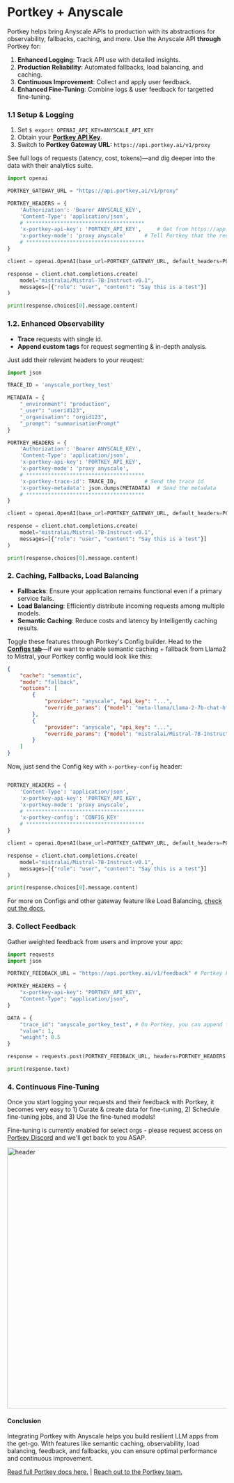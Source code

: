 # Portkey + Anyscale
Portkey helps bring Anyscale APIs to production with its abstractions for observability, fallbacks, caching, and more. Use the Anyscale API **through** Portkey for:
1. **Enhanced Logging**: Track API use with detailed insights.
2. **Production Reliability**: Automated fallbacks, load balancing, and caching.
3. **Continuous Improvement**: Collect and apply user feedback.
4. **Enhanced Fine-Tuning**: Combine logs & user feedback for targetted fine-tuning.

### 1.1 Setup & Logging
1. Set `$ export OPENAI_API_KEY=ANYSCALE_API_KEY`
2. Obtain your [**Portkey API Key**](https://app.portkey.ai/).
3. Switch to **Portkey Gateway URL:** `https://api.portkey.ai/v1/proxy`

See full logs of requests (latency, cost, tokens)—and dig deeper into the data with their analytics suite.
```py
import openai

PORTKEY_GATEWAY_URL = "https://api.portkey.ai/v1/proxy"

PORTKEY_HEADERS = {
	'Authorization': 'Bearer ANYSCALE_KEY',
	'Content-Type': 'application/json',
	# **************************************
	'x-portkey-api-key': 'PORTKEY_API_KEY', 	# Get from https://app.portkey.ai/,
	'x-portkey-mode': 'proxy anyscale' 		# Tell Portkey that the request is for Anyscale
	# **************************************
}

client = openai.OpenAI(base_url=PORTKEY_GATEWAY_URL, default_headers=PORTKEY_HEADERS)

response = client.chat.completions.create(
    model="mistralai/Mistral-7B-Instruct-v0.1",
    messages=[{"role": "user", "content": "Say this is a test"}]
)

print(response.choices[0].message.content)
```
### 1.2. Enhanced Observability
* **Trace** requests with single id.
* **Append custom tags** for request segmenting & in-depth analysis.

Just add their relevant headers to your reuqest:

```py
import json

TRACE_ID = 'anyscale_portkey_test'

METADATA = {
    "_environment": "production",
    "_user": "userid123",
    "_organisation": "orgid123",
    "_prompt": "summarisationPrompt"
}

PORTKEY_HEADERS = {
	'Authorization': 'Bearer ANYSCALE_KEY',
	'Content-Type': 'application/json',
	'x-portkey-api-key': 'PORTKEY_API_KEY',
	'x-portkey-mode': 'proxy anyscale',
	# **************************************
	'x-portkey-trace-id': TRACE_ID, 		# Send the trace id
	'x-portkey-metadata': json.dumps(METADATA) 	# Send the metadata
	# **************************************
}

client = openai.OpenAI(base_url=PORTKEY_GATEWAY_URL, default_headers=PORTKEY_HEADERS)

response = client.chat.completions.create(
	model="mistralai/Mistral-7B-Instruct-v0.1",
	messages=[{"role": "user", "content": "Say this is a test"}]
)

print(response.choices[0].message.content)
```

### 2. Caching, Fallbacks, Load Balancing
* **Fallbacks**: Ensure your application remains functional even if a primary service fails.
* **Load Balancing**: Efficiently distribute incoming requests among multiple models.
* **Semantic Caching**: Reduce costs and latency by intelligently caching results.

Toggle these features through Portkey's Config builder. Head to the **[Configs tab](https://app.portkey.ai)**—if we want to enable semantic caching + fallback from Llama2 to Mistral, your Portkey config would look like this:

```json
{
	"cache": "semantic",
	"mode": "fallback",
	"options": [
		{
			"provider": "anyscale", "api_key": "...",
			"override_params": {"model": "meta-llama/Llama-2-7b-chat-hf"}
		},
		{
			"provider": "anyscale", "api_key": "...",
			"override_params": {"model": "mistralai/Mistral-7B-Instruct-v0.1"}
		}
	]
}
```

Now, just send the Config key with `x-portkey-config` header:

```py

PORTKEY_HEADERS = {
	'Content-Type': 'application/json',
	'x-portkey-api-key': 'PORTKEY_API_KEY',
	'x-portkey-mode': 'proxy anyscale',
	# **************************************
	'x-portkey-config': 'CONFIG_KEY'
	# **************************************
}

client = openai.OpenAI(base_url=PORTKEY_GATEWAY_URL, default_headers=PORTKEY_HEADERS)

response = client.chat.completions.create(
	model="mistralai/Mistral-7B-Instruct-v0.1",
	messages=[{"role": "user", "content": "Say this is a test"}]
)

print(response.choices[0].message.content)
```

For more on Configs and other gateway feature like Load Balancing, [check out the docs.](https://docs.portkey.ai/portkey-docs/portkey-features/ai-gateway)

### 3. Collect Feedback
Gather weighted feedback from users and improve your app:
```py
import requests
import json

PORTKEY_FEEDBACK_URL = "https://api.portkey.ai/v1/feedback" # Portkey Feedback Endpoint

PORTKEY_HEADERS = {
	"x-portkey-api-key": "PORTKEY_API_KEY",
	"Content-Type": "application/json",
}

DATA = {
	"trace_id": "anyscale_portkey_test", # On Portkey, you can append feedback to a particular Trace ID
	"value": 1,
	"weight": 0.5
}

response = requests.post(PORTKEY_FEEDBACK_URL, headers=PORTKEY_HEADERS, data=json.dumps(DATA))

print(response.text)
```

### 4. Continuous Fine-Tuning

Once you start logging your requests and their feedback with Portkey, it becomes very easy to 1️) Curate & create data for fine-tuning, 2) Schedule fine-tuning jobs, and 3) Use the fine-tuned models!

Fine-tuning is currently enabled for select orgs - please request access on [Portkey Discord](https://discord.gg/sDk9JaNfK8) and we'll get back to you ASAP.

<img src="https://portkey.ai/blog/content/images/2023/11/fine-tune.gif" alt="header" width=600 />

#### Conclusion

Integrating Portkey with Anyscale helps you build resilient LLM apps from the get-go. With features like semantic caching, observability, load balancing, feedback, and fallbacks, you can ensure optimal performance and continuous improvement.

[Read full Portkey docs here.](https://docs.portkey.ai/) | [Reach out to the Portkey team.](https://discord.gg/sDk9JaNfK8)

